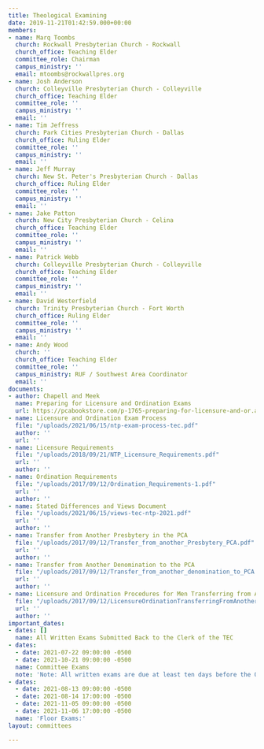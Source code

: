 ```yaml
---
title: Theological Examining
date: 2019-11-21T01:42:59.000+00:00
members:
- name: Marq Toombs
  church: Rockwall Presbyterian Church - Rockwall
  church_office: Teaching Elder
  committee_role: Chairman
  campus_ministry: ''
  email: mtoombs@rockwallpres.org
- name: Josh Anderson
  church: Colleyville Presbyterian Church - Colleyville
  church_office: Teaching Elder
  committee_role: ''
  campus_ministry: ''
  email: ''
- name: Tim Jeffress
  church: Park Cities Presbyterian Church - Dallas
  church_office: Ruling Elder
  committee_role: ''
  campus_ministry: ''
  email: ''
- name: Jeff Murray
  church: New St. Peter's Presbyterian Church - Dallas
  church_office: Ruling Elder
  committee_role: ''
  campus_ministry: ''
  email: ''
- name: Jake Patton
  church: New City Presbyterian Church - Celina
  church_office: Teaching Elder
  committee_role: ''
  campus_ministry: ''
  email: ''
- name: Patrick Webb
  church: Colleyville Presbyterian Church - Colleyville
  church_office: Teaching Elder
  committee_role: ''
  campus_ministry: ''
  email: ''
- name: David Westerfield
  church: Trinity Presbyterian Church - Fort Worth
  church_office: Ruling Elder
  committee_role: ''
  campus_ministry: ''
  email: ''
- name: Andy Wood
  church: ''
  church_office: Teaching Elder
  committee_role: ''
  campus_ministry: RUF / Southwest Area Coordinator
  email: ''
documents:
- author: Chapell and Meek
  name: Preparing for Licensure and Ordination Exams
  url: https://pcabookstore.com/p-1765-preparing-for-licensure-and-or.aspx
- name: Licensure and Ordination Exam Process
  file: "/uploads/2021/06/15/ntp-exam-process-tec.pdf"
  author: ''
  url: ''
- name: Licensure Requirements
  file: "/uploads/2018/09/21/NTP_Licensure_Requirements.pdf"
  url: ''
  author: ''
- name: Ordination Requirements
  file: "/uploads/2017/09/12/Ordination_Requirements-1.pdf"
  url: ''
  author: ''
- name: Stated Differences and Views Document
  file: "/uploads/2021/06/15/views-tec-ntp-2021.pdf"
  url: ''
  author: ''
- name: Transfer from Another Presbytery in the PCA
  file: "/uploads/2017/09/12/Transfer_from_another_Presbytery_PCA.pdf"
  url: ''
  author: ''
- name: Transfer from Another Denomination to the PCA
  file: "/uploads/2017/09/12/Transfer_from_another_denomination_to_PCA.pdf"
  url: ''
  author: ''
- name: Licensure and Ordination Procedures for Men Transferring from Another Denomination
  file: "/uploads/2017/09/12/LicensureOrdinationTransferringFromAnotherDenomination.pdf"
  url: ''
  author: ''
important_dates:
- dates: []
  name: All Written Exams Submitted Back to the Clerk of the TEC
- dates:
  - date: 2021-07-22 09:00:00 -0500
  - date: 2021-10-21 09:00:00 -0500
  name: Committee Exams
  note: 'Note: All written exams are due at least ten days before the Oral exam dates.'
- dates:
  - date: 2021-08-13 09:00:00 -0500
  - date: 2021-08-14 17:00:00 -0500
  - date: 2021-11-05 09:00:00 -0500
  - date: 2021-11-06 17:00:00 -0500
  name: 'Floor Exams:'
layout: committees

---
```


